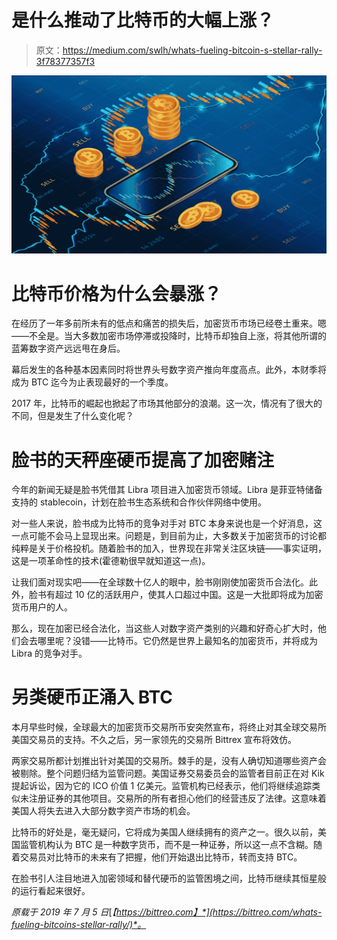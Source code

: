 # 是什么推动了比特币的大幅上涨？

> 原文：<https://medium.com/swlh/whats-fueling-bitcoin-s-stellar-rally-3f78377357f3>

![](img/63a146e2e0ed3f1ad702d16396818bb9.png)

# 比特币价格为什么会暴涨？

在经历了一年多前所未有的低点和痛苦的损失后，加密货币市场已经卷土重来。嗯——不全是。当大多数加密市场停滞或投降时，比特币却独自上涨，将其他所谓的蓝筹数字资产远远甩在身后。

幕后发生的各种基本因素同时将世界头号数字资产推向年度高点。此外，本财季将成为 BTC 迄今为止表现最好的一个季度。

2017 年，比特币的崛起也掀起了市场其他部分的浪潮。这一次，情况有了很大的不同，但是发生了什么变化呢？

# 脸书的天秤座硬币提高了加密赌注

今年的新闻无疑是脸书凭借其 Libra 项目进入加密货币领域。Libra 是菲亚特储备支持的 stablecoin，计划在脸书生态系统和合作伙伴网络中使用。

对一些人来说，脸书成为比特币的竞争对手对 BTC 本身来说也是一个好消息，这一点可能不会马上显现出来。问题是，到目前为止，大多数关于加密货币的讨论都纯粹是关于价格投机。随着脸书的加入，世界现在非常关注区块链——事实证明，这是一项革命性的技术(霍德勒很早就知道这一点)。

让我们面对现实吧——在全球数十亿人的眼中，脸书刚刚使加密货币合法化。此外，脸书有超过 10 亿的活跃用户，使其人口超过中国。这是一大批即将成为加密货币用户的人。

那么，现在加密已经合法化，当这些人对数字资产类别的兴趣和好奇心扩大时，他们会去哪里呢？没错——比特币。它仍然是世界上最知名的加密货币，并将成为 Libra 的竞争对手。

# 另类硬币正涌入 BTC

本月早些时候，全球最大的加密货币交易所币安突然宣布，将终止对其全球交易所美国交易员的支持。不久之后，另一家领先的交易所 Bittrex 宣布将效仿。

两家交易所都计划推出针对美国的交易所。棘手的是，没有人确切知道哪些资产会被剔除。整个问题归结为监管问题。美国证券交易委员会的监管者目前正在对 Kik 提起诉讼，因为它的 ICO 价值 1 亿美元。监管机构已经表示，他们将继续追踪类似未注册证券的其他项目。交易所的所有者担心他们的经营违反了法律。这意味着美国人将失去进入大部分数字资产市场的机会。

比特币的好处是，毫无疑问，它将成为美国人继续拥有的资产之一。很久以前，美国监管机构认为 BTC 是一种数字货币，而不是一种证券，所以这一点不含糊。随着交易员对比特币的未来有了把握，他们开始退出比特币，转而支持 BTC。

在脸书引人注目地进入加密领域和替代硬币的监管困境之间，比特币继续其恒星般的运行看起来很好。

*原载于 2019 年 7 月 5 日*[*【https://bittreo.com】*](https://bittreo.com/whats-fueling-bitcoins-stellar-rally/)*。*